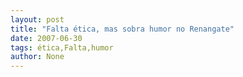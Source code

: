 ```yaml
---
layout: post
title: "Falta ética, mas sobra humor no Renangate"
date: 2007-06-30
tags: ética,Falta,humor
author: None
---
```

 